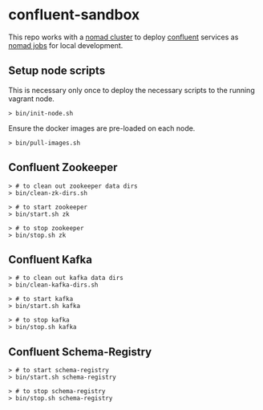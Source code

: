 # confluent-sandbox

This repo works with a [nomad cluster][17a16315] to deploy
[confluent][b9e4299d] services as [nomad jobs][501db49e] for local
development.

  [b9e4299d]: http://confluent.io "Confluent website"
  [501db49e]: https://www.nomadproject.io/ "Nomad Project"
  [17a16315]: https://github.com/neoword/nomad-sandbox "Nomad Sandbox"

## Setup node scripts

This is necessary only once to deploy the necessary scripts to the
running vagrant node.

```
> bin/init-node.sh
```

Ensure the docker images are pre-loaded on each node.

```
> bin/pull-images.sh
```

## Confluent Zookeeper

```
> # to clean out zookeeper data dirs
> bin/clean-zk-dirs.sh

> # to start zookeeper
> bin/start.sh zk

> # to stop zookeeper
> bin/stop.sh zk
```

## Confluent Kafka

```
> # to clean out kafka data dirs
> bin/clean-kafka-dirs.sh

> # to start kafka
> bin/start.sh kafka

> # to stop kafka
> bin/stop.sh kafka
```

## Confluent Schema-Registry

```
> # to start schema-registry
> bin/start.sh schema-registry

> # to stop schema-registry
> bin/stop.sh schema-registry
```
